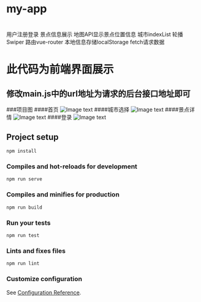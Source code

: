 # my-app

#
用户注册登录
景点信息展示
地图API显示景点位置信息
城市indexList
轮播Swiper
路由vue-router
本地信息存储localStorage
fetch请求数据

# 此代码为前端界面展示
## 修改main.js中的url地址为请求的后台接口地址即可

###项目图
####首页
![Image text](https://raw.githubusercontent.com/php-zy/mintUI/master/src/assets/20190613101621.png)
####城市选择
![Image text](https://raw.githubusercontent.com/php-zy/mintUI/master/src/assets/20190613101832.png)
####景点详情
![Image text](https://raw.githubusercontent.com/php-zy/mintUI/master/src/assets/20190613101839.png)
####登录
![Image text](https://raw.githubusercontent.com/php-zy/mintUI/master/src/assets/20190613101844.png)



## Project setup
```
npm install
```

### Compiles and hot-reloads for development
```
npm run serve
```

### Compiles and minifies for production
```
npm run build
```

### Run your tests
```
npm run test
```

### Lints and fixes files
```
npm run lint
```

### Customize configuration
See [Configuration Reference](https://cli.vuejs.org/config/).
